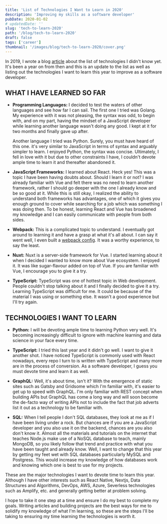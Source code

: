 ```yaml
---
title: 'List of Technologies I Want to Learn in 2020'
description: 'Improving my skills as a software developer'
pubDate: 2020-01-02
# updatedDate: ''
slug: 'tech-to-learn-2020'
path: '/blog/tech-to-learn-2020'
draft: false
tags: ['career']
thumbnail: '/images/blog/tech-to-learn-2020/cover.png'
---
```


In 2019, I wrote a blog [article](/blog/things-i-dont-know-2019) about the list of technologies I didn't know yet. It's been a year on from then and this is an update to the list as well as listing out the technologies I want to learn this year to improve as a software developer.

## WHAT I HAVE LEARNED SO FAR

- **Programming Languages:** I decided to test the waters of other languages and see how far I can sail. The first one I tried was Golang. My experience with it was not pleasing, the syntax was odd, to begin with, and on my part, having the mindset of a JavaScript developer while learning another language wasn't doing any good. I kept at it for two months and finally gave up after.

  Another language I tried was Python. Surely, you must have heard of this one. it's very similar to JavaScript in terms of syntax and arguably simpler to learn. I enjoyed Python, the syntax was concise. Ultimately, I fell in love with it but due to other constraints I have, I couldn't devote ample time to learn it and thereafter abandoned it.

- **JavaScript Frameworks:** I learned about React. Heck yes! This was a topic I have been having doubts about. Should I learn it or not? I was already familiar with Vue and felt there was no need to learn another framework, rather I should go deeper with the one I already know and be so good at it. While this is still okay, I realized the ability to understand both frameworks has advantages, one of which it gives you enough ground to cover while searching for a job which was something I was doing then. To be honest, learning React and Vue has broadened my knowledge and I can easily communicate with people from both sides.

- **Webpack:** This is a complicated topic to understand. I eventually got around to learning it and have a grasp at what it's all about. I can say it went well, I even built a [webpack config](https://github.com/peoray/webpack-config). It was a worthy experience, to say the least.

- **Nuxt:** Nuxt is a server-side framework for Vue. I started learning about it when I decided I wanted to know more about Vue ecosystem. I enjoyed it. It was like sugar-flavour added on top of Vue. If you are familiar with Vue, I encourage you to give it a try.

- **TypeScript:** TypeScript was one of hottest topic in Web development. People couldn't stop talking about it and I finally decided to give it a try. Learning TypeScript was difficult for me. It could be because of the material I was using or something else. It wasn't a good experience but I'll try again.

## TECHNOLOGIES I WANT TO LEARN

- **Python:** I will be devoting ample time to learning Python very well. It's becoming increasingly difficult to ignore with machine learning and data science in your face every time.

- **TypeScript:** I tried this last year and it didn't go well. I want to give it another shot. I have noticed TypeScript is commonly used with React nowadays, every repo I turn to is written with TypeScript and many more are in the process of conversion. As a software developer, I guess you must devote time and learn it as well.

- **GraphQL:** Well, it's about time, isn't it? With the emergence of static sites such as Gatsby and Gridsome which I'm familiar with, it's easier to get up to speed with GraphQL. I'm only familiar with REST concept when building APIs but GraphQL has come a long way and will soon become the de-facto way of writing APIs not to include the fact that job adverts list it out as a technology to be familiar with.

- **SQL:** When I tell people I don't SQL databases, they look at me as if I have been living under a rock. But chances are if you are a JavaScript developer and you also use it on the backend, chances are you also don't know it. Almost all the materials and tutorials on the internet that teaches Node.js make use of a NoSQL database to teach, mainly MongoDB, so you likely follow that trend and practice with what you have been taught and already know. Well, I want to change that this year by getting my feet wet with SQL databases particularly MySQL and Postgress. This would increase my knowledge of how databases work and knowing which one is best to use for my projects.

These are the major technologies I want to devote time to learn this year. Although I have other interests such as React Native, Nextjs, Data Structures and Algorithms, DevOps, AWS, Azure, Severless technologies such as Amplify, etc. and generally getting better at problem solving.

I hope to take it one step at a time and ensure I do my best to complete my goals. Writing articles and building projects are the best ways for me to solidify my knowledge of what I'm learning, so these are the steps I'll be taking to ensuring my time learning the technologies is worth it.
